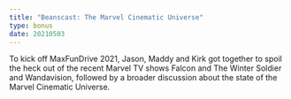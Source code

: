 ```yaml
---
title: "Beanscast: The Marvel Cinematic Universe"
type: bonus
date: 20210503
---
```

To kick off MaxFunDrive 2021, Jason, Maddy and Kirk got together to spoil the heck out of the recent Marvel TV shows Falcon and The Winter Soldier and Wandavision, followed by a broader discussion about the state of the Marvel Cinematic Universe.